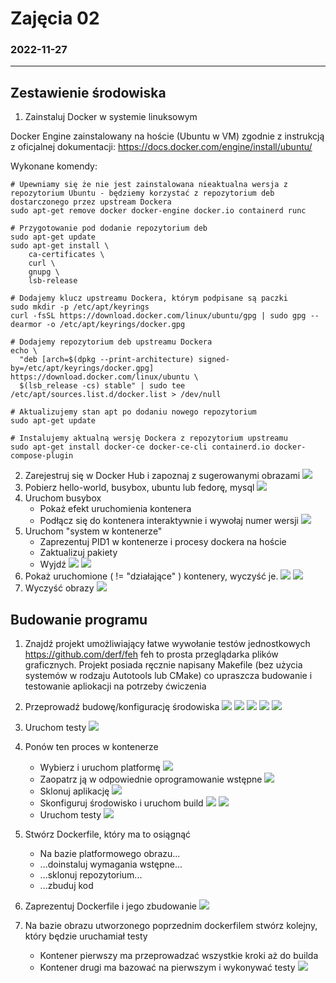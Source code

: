 # Zajęcia 02
### 2022-11-27
---

## Zestawienie środowiska
1. Zainstaluj Docker w systemie linuksowym

Docker Engine zainstalowany na hoście (Ubuntu w VM) zgodnie z instrukcją z oficjalnej dokumentacji:
https://docs.docker.com/engine/install/ubuntu/

Wykonane komendy:
```
# Upewniamy się że nie jest zainstalowana nieaktualna wersja z repozytorium Ubuntu - będziemy korzystać z repozytorium deb dostarczonego przez upstream Dockera
sudo apt-get remove docker docker-engine docker.io containerd runc

# Przygotowanie pod dodanie repozytorium deb
sudo apt-get update
sudo apt-get install \
    ca-certificates \
    curl \
    gnupg \
    lsb-release

# Dodajemy klucz upstreamu Dockera, którym podpisane są paczki
sudo mkdir -p /etc/apt/keyrings
curl -fsSL https://download.docker.com/linux/ubuntu/gpg | sudo gpg --dearmor -o /etc/apt/keyrings/docker.gpg

# Dodajemy repozytorium deb upstreamu Dockera
echo \
  "deb [arch=$(dpkg --print-architecture) signed-by=/etc/apt/keyrings/docker.gpg] https://download.docker.com/linux/ubuntu \
  $(lsb_release -cs) stable" | sudo tee /etc/apt/sources.list.d/docker.list > /dev/null

# Aktualizujemy stan apt po dodaniu nowego repozytorium
sudo apt-get update

# Instalujemy aktualną wersję Dockera z repozytorium upstreamu
sudo apt-get install docker-ce docker-ce-cli containerd.io docker-compose-plugin
``` 

2. Zarejestruj się w Docker Hub i zapoznaj z sugerowanymi obrazami
![](./docker2.png)
3. Pobierz hello-world, busybox, ubuntu lub fedorę, mysql
![](./docker3.png)
4. Uruchom busybox
   - Pokaż efekt uruchomienia kontenera
   - Podłącz się do kontenera interaktywnie i wywołaj numer wersji
   ![](./docker4.png)
5. Uruchom "system w kontenerze"
   - Zaprezentuj PID1 w kontenerze i procesy dockera na hoście
   - Zaktualizuj pakiety
   - Wyjdź
   ![](./docker5.1.png)
   ![](./docker5.2.png)
6. Pokaż uruchomione ( != "działające" ) kontenery, wyczyść je.
![](./docker6.1.png)
![](./docker6.2.png)
7. Wyczyść obrazy
![](./docker7.png)

## Budowanie programu
1. Znajdź projekt umożliwiający łatwe wywołanie testów jednostkowych
https://github.com/derf/feh
feh to prosta przeglądarka plików graficznych. Projekt posiada ręcznie napisany Makefile (bez użycia systemów w rodzaju Autotools lub CMake) co upraszcza budowanie i testowanie apliokacji na potrzeby ćwiczenia

2. Przeprowadź budowę/konfigurację środowiska
![](./BP2.1.png)
![](./BP2.2.png)
![](./BP2.3.png)
![](./BP2.4.png)
![](./BP2.5.png)
3. Uruchom testy
![](./BP3.png)
4. Ponów ten proces w kontenerze
   - Wybierz i uruchom platformę
   ![](./BP4.1.png)
   - Zaopatrz ją w odpowiednie oprogramowanie wstępne
   ![](./BP4.2.png)
   - Sklonuj aplikację
   ![](./BP4.3.png)
   - Skonfiguruj środowisko i uruchom build
   ![](./BP4.4.png)
   ![](./BP4.5.png)
   - Uruchom testy
   ![](./BP4.6.png)

5. Stwórz Dockerfile, który ma to osiągnąć
   - Na bazie platformowego obrazu...
   - ...doinstaluj wymagania wstępne...
   - ...sklonuj repozytorium...
   - ...zbuduj kod
6. Zaprezentuj Dockerfile i jego zbudowanie
![](./BP6.png)
7. Na bazie obrazu utworzonego poprzednim dockerfilem stwórz kolejny, który będzie uruchamiał testy
 	* Kontener pierwszy ma przeprowadzać wszystkie kroki aż do builda
	* Kontener drugi ma bazować na pierwszym i wykonywać testy
    ![](./BP7.png)